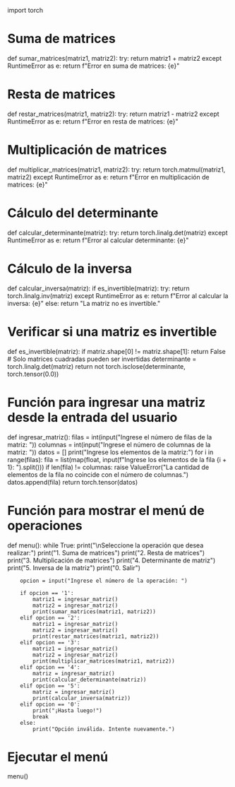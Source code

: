 import torch

# Suma de matrices
def sumar_matrices(matriz1, matriz2):
    try:
        return matriz1 + matriz2
    except RuntimeError as e:
        return f"Error en suma de matrices: {e}"

# Resta de matrices
def restar_matrices(matriz1, matriz2):
    try:
        return matriz1 - matriz2
    except RuntimeError as e:
        return f"Error en resta de matrices: {e}"

# Multiplicación de matrices
def multiplicar_matrices(matriz1, matriz2):
    try:
        return torch.matmul(matriz1, matriz2)
    except RuntimeError as e:
        return f"Error en multiplicación de matrices: {e}"

# Cálculo del determinante
def calcular_determinante(matriz):
    try:
        return torch.linalg.det(matriz)
    except RuntimeError as e:
        return f"Error al calcular determinante: {e}"

# Cálculo de la inversa
def calcular_inversa(matriz):
    if es_invertible(matriz):
        try:
            return torch.linalg.inv(matriz)
        except RuntimeError as e:
            return f"Error al calcular la inversa: {e}"
    else:
        return "La matriz no es invertible."

# Verificar si una matriz es invertible
def es_invertible(matriz):
    if matriz.shape[0] != matriz.shape[1]:
        return False  # Solo matrices cuadradas pueden ser invertidas
    determinante = torch.linalg.det(matriz)
    return not torch.isclose(determinante, torch.tensor(0.0))

# Función para ingresar una matriz desde la entrada del usuario
def ingresar_matriz():
    filas = int(input("Ingrese el número de filas de la matriz: "))
    columnas = int(input("Ingrese el número de columnas de la matriz: "))
    datos = []
    print("Ingrese los elementos de la matriz:")
    for i in range(filas):
        fila = list(map(float, input(f"Ingrese los elementos de la fila {i + 1}: ").split()))
        if len(fila) != columnas:
            raise ValueError("La cantidad de elementos de la fila no coincide con el número de columnas.")
        datos.append(fila)
    return torch.tensor(datos)

# Función para mostrar el menú de operaciones
def menu():
    while True:
        print("\nSeleccione la operación que desea realizar:")
        print("1. Suma de matrices")
        print("2. Resta de matrices")
        print("3. Multiplicación de matrices")
        print("4. Determinante de matriz")
        print("5. Inversa de la matriz")
        print("0. Salir")

        opcion = input("Ingrese el número de la operación: ")

        if opcion == '1':
            matriz1 = ingresar_matriz()
            matriz2 = ingresar_matriz()
            print(sumar_matrices(matriz1, matriz2))
        elif opcion == '2':
            matriz1 = ingresar_matriz()
            matriz2 = ingresar_matriz()
            print(restar_matrices(matriz1, matriz2))
        elif opcion == '3':
            matriz1 = ingresar_matriz()
            matriz2 = ingresar_matriz()
            print(multiplicar_matrices(matriz1, matriz2))
        elif opcion == '4':
            matriz = ingresar_matriz()
            print(calcular_determinante(matriz))
        elif opcion == '5':
            matriz = ingresar_matriz()
            print(calcular_inversa(matriz))
        elif opcion == '0':
            print("¡Hasta luego!")
            break
        else:
            print("Opción inválida. Intente nuevamente.")

# Ejecutar el menú
menu()

